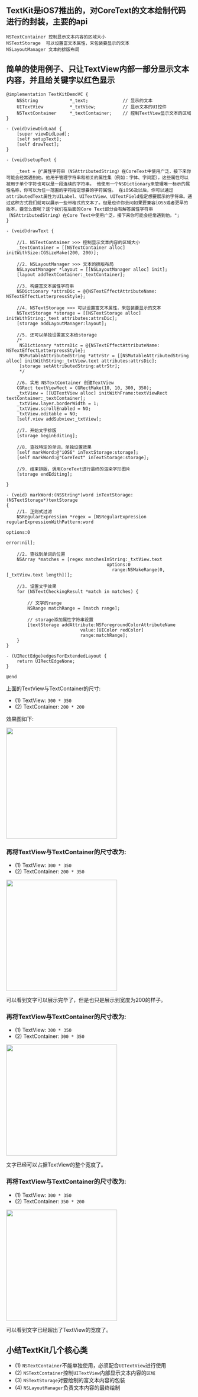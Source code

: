 ## TextKit是iOS7推出的，对CoreText的文本绘制代码进行的封装，主要的api

```objc
NSTextContainer 控制显示文本内容的区域大小
NSTextStorage  可以设置富文本属性，来包装要显示的文本
NSLayoutManager 文本的排版布局
```

## 简单的使用例子、只让TextView内部一部分显示文本内容，并且给关键字以红色显示

```objc
@implementation TextKitDemoVC {
    NSString            *_text;             // 显示的文本
    UITextView          *_txtView;          // 显示文本的UI控件
    NSTextContainer     *_textContainer;    // 控制TextView显示文本的区域
}

- (void)viewDidLoad {
    [super viewDidLoad];
    [self setupText];
    [self drawText];
}

- (void)setupText {
    
    _text = @"属性字符串（NSAttributedString）在CoreText中使用广泛，接下来你可能会经常遇到他。他用于管理字符串和相关的属性集（例如：字体、字间距），这些属性可以被用于单个字符也可以是一段连续的字符串。 他使用一个NSDictionary来管理唯一标示的属性名称，你可以为任一范围的字符指定想要的字符属性。 在iOS6及以后，你可以通过attributedText属性为UILabel、UITextView、UITextField指定想要展示的字符串。通过这种方式我们就可以展示一些带格式的文本了。但是也许你会问如果要兼容iOS5或者更早的版本，要怎么做呢？这个我们在后面的Core Text部分会有解答属性字符串（NSAttributedString）在Core Text中使用广泛，接下来你可能会经常遇到他。";
}

- (void)drawText {
    
    //1. NSTextContainer >>> 控制显示文本内容的区域大小
    _textContainer = [[NSTextContainer alloc] initWithSize:CGSizeMake(200, 200)];
    
    //2. NSLayoutManager >>> 文本的排版布局
    NSLayoutManager *layout = [[NSLayoutManager alloc] init];
    [layout addTextContainer:_textContainer];
    
    //3. 构建富文本属性字符串
    NSDictionary *attrsDic = @{NSTextEffectAttributeName: NSTextEffectLetterpressStyle};
    
    //4. NSTextStorage >>> 可以设置富文本属性，来包装要显示的文本
    NSTextStorage *storage = [[NSTextStorage alloc] initWithString:_text attributes:attrsDic];
    [storage addLayoutManager:layout];
    
    //5. 还可以单独设置富文本给storage
    /*
     NSDictionary *attrsDic = @{NSTextEffectAttributeName: NSTextEffectLetterpressStyle};
     NSMutableAttributedString *attrStr = [[NSMutableAttributedString alloc] initWithString:_txtView.text attributes:attrsDic];
     [storage setAttributedString:attrStr];
     */
    
    //6. 实用 NSTextContainer 创建TextView
    CGRect textViewRect = CGRectMake(10, 10, 300, 350);
    _txtView = [[UITextView alloc] initWithFrame:textViewRect textContainer:_textContainer];
    _txtView.layer.borderWidth = 1;
    _txtView.scrollEnabled = NO;
    _txtView.editable = NO;
    [self.view addSubview:_txtView];
    
    //7. 开始文字排版
    [storage beginEditing];
    
    //8. 查找特定的单词，单独设置效果
    [self markWord:@"iOS6" inTextStorage:storage];
    [self markWord:@"CoreText" inTextStorage:storage];
    
    //9. 结束排版，调用CoreText进行最终的渲染字形图片
    [storage endEditing];
    
}

- (void) markWord:(NSString*)word inTextStorage:(NSTextStorage*)textStorage
{
    //1. 正则式过滤
    NSRegularExpression *regex = [NSRegularExpression regularExpressionWithPattern:word
                                                                           options:0
                                                                             error:nil];
    
    //2. 查找到单词的位置
    NSArray *matches = [regex matchesInString:_txtView.text
                                      options:0
                                        range:NSMakeRange(0, [_txtView.text length])];
    
    //3. 设置文字效果
    for (NSTextCheckingResult *match in matches) {
        
        // 文字的range
        NSRange matchRange = [match range];
        
        // storage添加属性字符串设置
        [textStorage addAttribute:NSForegroundColorAttributeName
                            value:[UIColor redColor]
                            range:matchRange];
    }
}

- (UIRectEdge)edgesForExtendedLayout {
    return UIRectEdgeNone;
}

@end
```

上面的TextView与TextContainer的尺寸:

- (1) TextView: `300 * 350` 
- (2) TextContainer: `200 * 200`

效果图如下:

<img src="./CoreText2.png" alt="" title="" width="300"/>

### 再将TextView与TextContainer的尺寸改为:

- (1) TextView: `300 * 350` 
- (2) TextContainer: `200 * 350`

<img src="./CoreText3.jpeg" alt="" title="" width="300"/>

可以看到文字可以展示完毕了，但是也只是展示到宽度为200的样子。

### 再将TextView与TextContainer的尺寸改为:

- (1) TextView: `300 * 350` 
- (2) TextContainer: `300 * 350`

<img src="./CoreText4.jpeg" alt="" title="" width="300"/>

文字已经可以占据TextView的整个宽度了。

### 再将TextView与TextContainer的尺寸改为:

- (1) TextView: `300 * 350` 
- (2) TextContainer: `350 * 200`

<img src="./CoreText5.jpeg" alt="" title="" width="300"/>

可以看到文字已经超出了TextView的宽度了。

## 小结TextKit几个核心类

- (1) `NSTextContainer`不能单独使用，必须配合`UITextView`进行使用
- (2) `NSTextContainer`控制`UITextView`内部显示文本内容的`区域`
- (3) `NSTextStorage`对要绘制的富文本内容的包装
- (4) `NSLayoutManager`负责文本内容的最终绘制